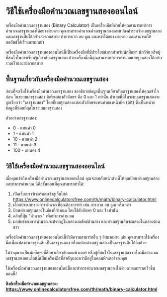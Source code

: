 วิธีใช้เครื่องมือคำนวณเลขฐานสองออนไลน์
======================================

เครื่องมือคำนวณเลขฐานสอง (Binary Calculator) เป็นเครื่องมือที่ช่วยให้คุณสามารถทำการคำนวณเลขฐานสองได้อย่างง่ายดาย คุณสามารถคำนวณค่าเลขฐานสองและแปลงค่าระหว่างเลขฐานสองและเลขฐานสิบได้อย่างสะดวกสบาย ทำการบวก ลบ คูณ และหารได้อย่างง่ายดาย และสามารถให้ผลลัพธ์ได้เร็วและแม่นยำ

เครื่องมือคำนวณเลขฐานสองออนไลน์นี้เป็นเครื่องมือที่มีประโยชน์มากสำหรับนักศึกษา นักวิจัย หรือผู้ที่สนใจในการเรียนรู้เกี่ยวกับเลขฐานสอง ด้วยเครื่องมือนี้คุณสามารถทำการคำนวณเลขฐานสองได้อย่างรวดเร็วและสะดวกสบาย

พื้นฐานเกี่ยวกับเครื่องมือคำนวณเลขฐานสอง
----------------------------------------

ก่อนที่จะเริ่มใช้เครื่องมือคำนวณเลขฐานสอง ขออธิบายข้อมูลพื้นฐานเกี่ยวกับเลขฐานสองให้คุณเข้าใจก่อน ในระบบเลขฐานสอง มีเพียงสองตัวอักษร คือ 0 และ 1 เท่านั้น ตัวเลขที่มีในระบบเลขฐานสองจะถูกเรียกว่า "เลขฐานสอง" โดยที่เลขฐานสองแต่ละตัวอักษรแทนค่าของหนึ่งบิต (bit) ซึ่งเป็นหน่วยข้อมูลที่น้อยที่สุดในระบบเลขฐานสอง

ตัวอย่างเลขฐานสอง:

- 0 - แทนค่า 0
- 1 - แทนค่า 1
- 10 - แทนค่า 2
- 11 - แทนค่า 3
- 100 - แทนค่า 4

วิธีใช้เครื่องมือคำนวณเลขฐานสองออนไลน์
--------------------------------------

เมื่อคุณเข้าถึงเครื่องมือคำนวณเลขฐานสองออนไลน์ คุณจะพบกับหน้าต่างที่ให้คุณป้อนค่าเลขฐานสองและทำการคำนวณ นี่คือขั้นตอนที่คุณสามารถทำได้:

1. เปิดเว็บเบราว์เซอร์และเข้าสู่เว็บไซต์ <https://www.onlinecalculatorsfree.com/th/math/binary-calculator.html>
2. เลือกประเภทของการคำนวณที่คุณต้องการทำ เช่น การบวก ลบ คูณ หรือ หาร
3. ป้อนค่าเลขฐานสองในช่องที่กำหนด โดยใช้ตัวอักษร 0 และ 1 เท่านั้น
4. คลิกที่ปุ่ม "คำนวณ" เพื่อทำการคำนวณ
5. ผลลัพธ์ของการคำนวณจะปรากฏในกล่องผลลัพธ์ด้านล่าง และค่าเลขฐานสิบจะแสดงในกล่องด้านขวา

เครื่องมือคำนวณเลขฐานสองออนไลน์นี้ยังมีความสามารถอื่น ๆ อีกมากมาย เช่น คุณสามารถใช้เครื่องมือเพื่อแปลงค่าเลขฐานสิบเป็นเลขฐานสอง หรือแปลงค่าเลขฐานสองเป็นเลขฐานสิบได้อีกด้วย

ไม่ว่าคุณจะเป็นนักศึกษาที่ศึกษาเกี่ยวกับคอมพิวเตอร์ หรือผู้ที่สนใจในเลขฐานสอง เครื่องมือคำนวณเลขฐานสองออนไลน์นี้เป็นเครื่องมือที่สำคัญและควรมีอยู่ในคอมพิวเตอร์ของคุณ

ใช้เครื่องมือคำนวณเลขฐานสองออนไลน์นี้และทำการคำนวณเลขฐานสองให้ง่ายดายและรวดเร็วขึ้นตอนนี้!

**ลิงก์เครื่องมือคำนวณเลขฐานสอง: <https://www.onlinecalculatorsfree.com/th/math/binary-calculator.html>**